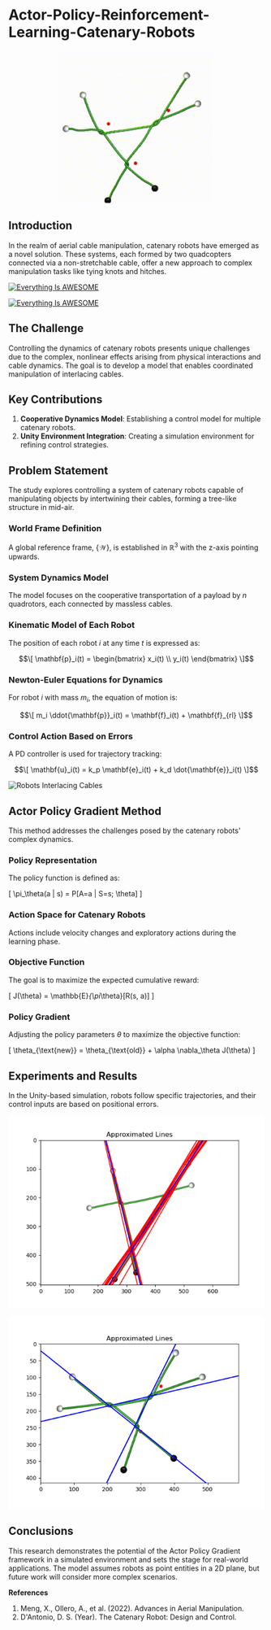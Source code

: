 # Actor-Policy-Reinforcement-Learning-Catenary-Robots

<p align="center">
  <img height="300" src="https://github.com/diegosdantonio/Actor-Policy-Reinforcement-Learning-Catenary-Robots/blob/main/figures/EXP1.gif">
</p>

## Introduction
In the realm of aerial cable manipulation, catenary robots have emerged as a novel solution. These systems, each formed by two quadcopters connected via a non-stretchable cable, offer a new approach to complex manipulation tasks like tying knots and hitches.

[![Everything Is AWESOME](https://img.youtube.com/vi/StTqXEQ2l-Y/0.jpg)](https://youtu.be/rOAVMieaIJA "Experiment1")

[![Everything Is AWESOME](https://img.youtube.com/vi/StTqXEQ2l-Y/0.jpg)](https://youtu.be/Ci6wI2GcJEw "Experiment1")


## The Challenge
Controlling the dynamics of catenary robots presents unique challenges due to the complex, nonlinear effects arising from physical interactions and cable dynamics. The goal is to develop a model that enables coordinated manipulation of interlacing cables.

## Key Contributions
1. **Cooperative Dynamics Model**: Establishing a control model for multiple catenary robots.
2. **Unity Environment Integration**: Creating a simulation environment for refining control strategies.

## Problem Statement
The study explores controlling a system of catenary robots capable of manipulating objects by intertwining their cables, forming a tree-like structure in mid-air.

### World Frame Definition
A global reference frame, $\{\mathcal{W}\}$, is established in $\mathbb{R}^3$ with the z-axis pointing upwards.

### System Dynamics Model
The model focuses on the cooperative transportation of a payload by $n$ quadrotors, each connected by massless cables. 

### Kinematic Model of Each Robot
The position of each robot $i$ at any time $t$ is expressed as:

$$\[ \mathbf{p}_i(t) = \begin{bmatrix} x_i(t) \\ y_i(t) \end{bmatrix} \]$$

### Newton-Euler Equations for Dynamics
For robot $i$ with mass $m_i$, the equation of motion is:

$$\[ m_i \ddot{\mathbf{p}}_i(t) = \mathbf{f}_i(t) + \mathbf{f}_{rl} \]$$

### Control Action Based on Errors
A PD controller is used for trajectory tracking:

$$\[ \mathbf{u}_i(t) = k_p \mathbf{e}_i(t) + k_d \dot{\mathbf{e}}_i(t) \]$$

![Robots Interlacing Cables](figures/robots.png)

## Actor Policy Gradient Method
This method addresses the challenges posed by the catenary robots' complex dynamics.

### Policy Representation
The policy function is defined as:

\[ \pi_\theta(a | s) = P[A=a | S=s; \theta] \]

### Action Space for Catenary Robots
Actions include velocity changes and exploratory actions during the learning phase.

### Objective Function
The goal is to maximize the expected cumulative reward:

\[ J(\theta) = \mathbb{E}_{\pi_\theta}[R(s, a)] \]

### Policy Gradient
Adjusting the policy parameters $\theta$ to maximize the objective function:

\[ \theta_{\text{new}} = \theta_{\text{old}} + \alpha \nabla_\theta J(\theta) \]

## Experiments and Results
In the Unity-based simulation, robots follow specific trajectories, and their control inputs are based on positional errors.

![Linear Projection in Simulation1](https://github.com/diegosdantonio/Actor-Policy-Reinforcement-Learning-Catenary-Robots/blob/main/figures/draw_lines3.png)

![Linear Projection in Simulation2](https://github.com/diegosdantonio/Actor-Policy-Reinforcement-Learning-Catenary-Robots/blob/main/figures/draw_lines.png)

## Conclusions
This research demonstrates the potential of the Actor Policy Gradient framework in a simulated environment and sets the stage for real-world applications. The model assumes robots as point entities in a 2D plane, but future work will consider more complex scenarios.


**References**
1. Meng, X., Ollero, A., et al. (2022). Advances in Aerial Manipulation.
2. D'Antonio, D. S. (Year). The Catenary Robot: Design and Control.
